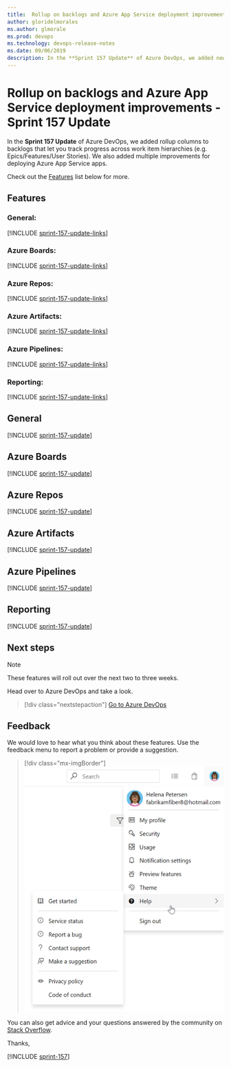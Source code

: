 ```yaml
---
title:  Rollup on backlogs and Azure App Service deployment improvements - Sprint 157 Update
author: gloridelmorales
ms.author: glmorale
ms.prod: devops
ms.technology: devops-release-notes
ms.date: 09/06/2019
description: In the **Sprint 157 Update** of Azure DevOps, we added new service hooks subscriptions for YAML pipelines. 
---
```


#  Rollup on backlogs and Azure App Service deployment improvements - Sprint 157 Update

In the **Sprint 157 Update** of Azure DevOps, we added rollup columns to backlogs that let you track progress across work item hierarchies (e.g. Epics/Features/User Stories). We also added multiple improvements for deploying Azure App Service apps. 

Check out the [Features](#features) list below for more.

## Features

### General:

[!INCLUDE [sprint-157-update-links](_shared/general/sprint-157-update-links.md)]

### Azure Boards:

[!INCLUDE [sprint-157-update-links](_shared/boards/sprint-157-update-links.md)]

### Azure Repos:

[!INCLUDE [sprint-157-update-links](_shared/repos/sprint-157-update-links.md)]

### Azure Artifacts:

[!INCLUDE [sprint-157-update-links](_shared/artifacts/sprint-157-update-links.md)]

### Azure Pipelines:

[!INCLUDE [sprint-157-update-links](_shared/pipelines/sprint-157-update-links.md)]

### Reporting:

[!INCLUDE [sprint-157-update-links](_shared/reporting/sprint-157-update-links.md)]

## General

[!INCLUDE [sprint-157-update](_shared/general/sprint-157-update.md)]

## Azure Boards

[!INCLUDE [sprint-157-update](_shared/boards/sprint-157-update.md)]

## Azure Repos

[!INCLUDE [sprint-157-update](_shared/repos/sprint-157-update.md)]

## Azure Artifacts

[!INCLUDE [sprint-157-update](_shared/artifacts/sprint-157-update.md)]

## Azure Pipelines

[!INCLUDE [sprint-157-update](_shared/pipelines/sprint-157-update.md)]

## Reporting

[!INCLUDE [sprint-157-update](_shared/reporting/sprint-157-update.md)]

## Next steps

> [!NOTE]
> These features will roll out over the next two to three weeks.

Head over to Azure DevOps and take a look.

> [!div class="nextstepaction"]
> [Go to Azure DevOps](https://go.microsoft.com/fwlink/?LinkId=307137&campaign=o~msft~docs~product-vsts~release-notes)

## Feedback

We would love to hear what you think about these features. Use the feedback menu to report a problem or provide a suggestion.

> [!div class="mx-imgBorder"]
> ![Make a suggestion](../_img/make-a-suggestion.png)

You can also get advice and your questions answered by the community on [Stack Overflow](https://stackoverflow.com/questions/tagged/azure-devops).

Thanks,

[!INCLUDE [sprint-157](_shared/signer/sprint-157.md)]
